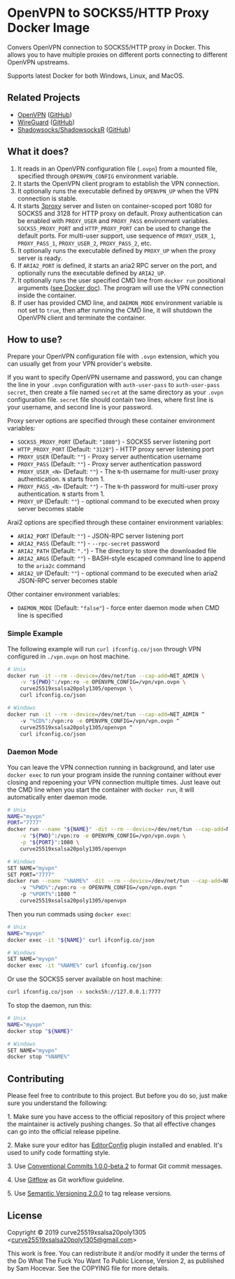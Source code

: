 # OpenVPN to SOCKS5/HTTP Proxy Docker Image

Convers OpenVPN connection to SOCKS5/HTTP proxy in Docker. This allows you to have multiple proxies on different ports connecting to different OpenVPN upstreams.

Supports latest Docker for both Windows, Linux, and MacOS.

## Related Projects

-   [OpenVPN](https://hub.docker.com/r/curve25519xsalsa20poly1305/openvpn/) ([GitHub](https://github.com/curve25519xsalsa20poly1305/docker-openvpn))
-   [WireGuard](https://hub.docker.com/r/curve25519xsalsa20poly1305/wireguard/) ([GitHub](https://github.com/curve25519xsalsa20poly1305/docker-wireguard))
-   [Shadowsocks/ShadowsocksR](https://hub.docker.com/r/curve25519xsalsa20poly1305/shadowsocks/) ([GitHub](https://github.com/curve25519xsalsa20poly1305/docker-shadowsocks))

## What it does?

1. It reads in an OpenVPN configuration file (`.ovpn`) from a mounted file, specified through `OPENVPN_CONFIG` environment variable.
2. It starts the OpenVPN client program to establish the VPN connection.
3. It optionally runs the executable defined by `OPENVPN_UP` when the VPN connection is stable.
4. It starts [3proxy](https://3proxy.ru/) server and listen on container-scoped port 1080 for SOCKS5 and 3128 for HTTP proxy on default. Proxy authentication can be enabled with `PROXY_USER` and `PROXY_PASS` environment variables. `SOCKS5_PROXY_PORT` and `HTTP_PROXY_PORT` can be used to change the default ports. For multi-user support, use sequence of `PROXY_USER_1`, `PROXY_PASS_1`, `PROXY_USER_2`, `PROXY_PASS_2`, etc.
5. It optionally runs the executable defined by `PROXY_UP` when the proxy server is ready.
6. If `ARIA2_PORT` is defined, it starts an aria2 RPC server on the port, and optionally runs the executable defined by `ARIA2_UP`.
7. It optionally runs the user specified CMD line from `docker run` positional arguments ([see Docker doc](https://docs.docker.com/engine/reference/run/#cmd-default-command-or-options)). The program will use the VPN connection inside the container.
8. If user has provided CMD line, and `DAEMON_MODE` environment variable is not set to `true`, then after running the CMD line, it will shutdown the OpenVPN client and terminate the container.

## How to use?

Prepare your OpenVPN configuration file with `.ovpn` extension, which you can usually get from your VPN provider's website.

If you want to specify OpenVPN username and password, you can change the line in your `.ovpn` configuration with `auth-user-pass` to `auth-user-pass secret`, then create a file named `secret` at the same directory as your `.ovpn` configuration file. `secret` file should contain two lines, where first line is your username, and second line is your password.

Proxy server options are specified through these container environment variables:

-   `SOCKS5_PROXY_PORT` (Default: `"1080"`) - SOCKS5 server listening port
-   `HTTP_PROXY_PORT` (Default: `"3128"`) - HTTP proxy server listening port
-   `PROXY_USER` (Default: `""`) - Proxy server authentication username
-   `PROXY_PASS` (Default: `""`) - Proxy server authentication password
-   `PROXY_USER_<N>` (Default: `""`) - The `N`-th username for multi-user proxy authentication. `N` starts from 1.
-   `PROXY_PASS_<N>` (Default: `""`) - The `N`-th password for multi-user proxy authentication. `N` starts from 1.
-   `PROXY_UP` (Default: `""`) - optional command to be executed when proxy server becomes stable

Arai2 options are specified through these container environment variables:

-   `ARIA2_PORT` (Default: `""`) - JSON-RPC server listening port
-   `ARIA2_PASS` (Default: `""`) - `--rpc-secret` password
-   `ARIA2_PATH` (Default: `"."`) - The directory to store the downloaded file
-   `ARIA2_ARGS` (Default: `""`) - BASH-style escaped command line to append to the `aria2c` command
-   `ARIA2_UP` (Default: `""`) - optional command to be executed when aria2 JSON-RPC server becomes stable

Other container environment variables:

-   `DAEMON_MODE` (Default: `"false"`) - force enter daemon mode when CMD line is specified

### Simple Example

The following example will run `curl ifconfig.co/json` through VPN configured in `./vpn.ovpn` on host machine.

```bash
# Unix
docker run -it --rm --device=/dev/net/tun --cap-add=NET_ADMIN \
    -v "${PWD}":/vpn:ro -e OPENVPN_CONFIG=/vpn/vpn.ovpn \
    curve25519xsalsa20poly1305/openvpn \
    curl ifconfig.co/json

# Windows
docker run -it --rm --device=/dev/net/tun --cap-add=NET_ADMIN ^
    -v "%CD%":/vpn:ro -e OPENVPN_CONFIG=/vpn/vpn.ovpn ^
    curve25519xsalsa20poly1305/openvpn ^
    curl ifconfig.co/json
```

### Daemon Mode

You can leave the VPN connection running in background, and later use `docker exec` to run your program inside the running container without ever closing and repoening your VPN connection multiple times. Just leave out the CMD line when you start the container with `docker run`, it will automatically enter daemon mode.

```bash
# Unix
NAME="myvpn"
PORT="7777"
docker run --name "${NAME}" -dit --rm --device=/dev/net/tun --cap-add=NET_ADMIN \
    -v "${PWD}":/vpn:ro -e OPENVPN_CONFIG=/vpn/vpn.ovpn \
    -p "${PORT}":1080 \
    curve25519xsalsa20poly1305/openvpn

# Windows
SET NAME="myvpn"
SET PORT="7777"
docker run --name "%NAME%" -dit --rm --device=/dev/net/tun --cap-add=NET_ADMIN ^
    -v "%PWD%":/vpn:ro -e OPENVPN_CONFIG=/vpn/vpn.ovpn ^
    -p "%PORT%":1080 ^
    curve25519xsalsa20poly1305/openvpn
```

Then you run commads using `docker exec`:

```bash
# Unix
NAME="myvpn"
docker exec -it "${NAME}" curl ifconfig.co/json

# Windows
SET NAME="myvpn"
docker exec -it "%NAME%" curl ifconfig.co/json
```

Or use the SOCKS5 server available on host machine:

```bash
curl ifconfig.co/json -x socks5h://127.0.0.1:7777
```

To stop the daemon, run this:

```bash
# Unix
NAME="myvpn"
docker stop "${NAME}"

# Windows
SET NAME="myvpn"
docker stop "%NAME%"
```

## Contributing

Please feel free to contribute to this project. But before you do so, just make
sure you understand the following:

1\. Make sure you have access to the official repository of this project where
the maintainer is actively pushing changes. So that all effective changes can go
into the official release pipeline.

2\. Make sure your editor has [EditorConfig](https://editorconfig.org/) plugin
installed and enabled. It's used to unify code formatting style.

3\. Use [Conventional Commits 1.0.0-beta.2](https://conventionalcommits.org/) to
format Git commit messages.

4\. Use [Gitflow](https://www.atlassian.com/git/tutorials/comparing-workflows/gitflow-workflow)
as Git workflow guideline.

5\. Use [Semantic Versioning 2.0.0](https://semver.org/) to tag release
versions.

## License

Copyright © 2019 curve25519xsalsa20poly1305 &lt;<curve25519xsalsa20poly1305@gmail.com>&gt;

This work is free. You can redistribute it and/or modify it under the
terms of the Do What The Fuck You Want To Public License, Version 2,
as published by Sam Hocevar. See the COPYING file for more details.
